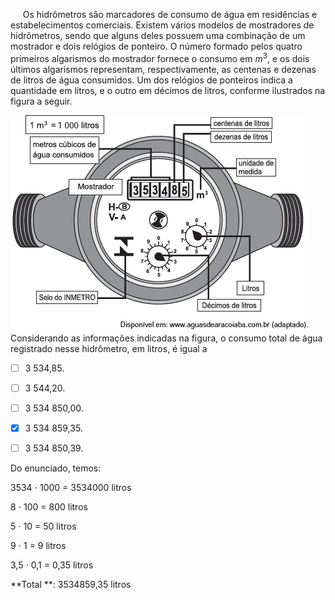 

     Os hidrômetros são marcadores de consumo de água em residências e estabelecimentos comerciais. Existem vários modelos de mostradores de hidrômetros, sendo que alguns deles possuem uma combinação de um mostrador e dois relógios de ponteiro. O número formado pelos quatro primeiros algarismos do mostrador fornece o consumo em $m^3$, e os dois últimos algarismos representam, respectivamente, as centenas e dezenas de litros de água consumidos. Um dos relógios de ponteiros indica a quantidade em litros, e o outro em décimos de litros, conforme ilustrados na figura a seguir.

![](6699eb09-f7d9-1dcb-9981-b5acfd70535b.png)\
Considerando as informações indicadas na figura, o consumo total de água registrado nesse hidrômetro, em litros, é igual a



- [ ] 3 534,85.
- [ ] 3 544,20.
- [ ] 3 534 850,00.
- [x] 3 534 859,35.
- [ ] 3 534 850,39.


Do enunciado, temos:

3534 ⋅ 1000 = 3534000 litros

8 ⋅ 100 = 800 litros

5 ⋅ 10 = 50 litros

9 ⋅ 1 = 9 litros

3,5 ⋅ 0,1 = 0,35 litros

**Total **: 3534859,35 litros
